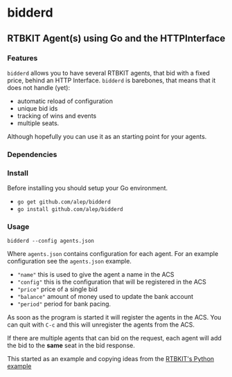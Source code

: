 # bidderd

## RTBKIT Agent(s) using Go and the HTTPInterface


### Features

`bidderd` allows you to have several RTBKIT agents, that bid with a
fixed price, behind an HTTP Interface. `bidderd` is barebones, that
means that it does not handle (yet):

* automatic reload of configuration
* unique bid ids
* tracking of wins and events
* multiple seats.

Although hopefully you can use it as an starting point for your
agents.

### Dependencies

### Install

Before installing you should setup your Go environment.

* `go get github.com/alep/bidderd`
* `go install github.com/alep/bidderd`

### Usage

`bidderd --config agents.json`

Where ``agents.json`` contains configuration for each agent. For an
example configuration see the ``agents.json`` example.

* ``"name"`` this is used to give the agent a name in the ACS
* ``"config"`` this is the configuration that will be registered in the ACS
* ``"price"`` price of a single bid
* ``"balance"`` amount of money used to update the bank account
* ``"period"`` period for bank pacing.


As soon as the program is started it will register the agents in the
ACS. You can quit with `C-c` and this will unregister the agents from
the ACS.

If there are multiple agents that can bid on the request, each agent
will add the bid to the **same** seat in the bid response.


This started as an example and copying ideas from the [RTBKIT's Python example][1]


[1]: https://github.com/rtbkit/rtbkit/blob/master/rtbkit/examples/py-bidder/http_bid_agent_ex.py  "http_bid_agent_ex.py"
